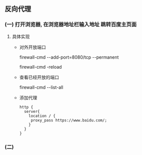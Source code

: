 ## 反向代理 

### (一) 打开浏览器, 在浏览器地址栏输入地址 跳转百度主页面

1. 具体实现

   - 对外开放端口

     firewall-cmd --add-port=8080/tcp --permanent

     firewall-cmd -reload

   - 查看已经开放的端口

     firewall-cmd --list-all

   - 添加代理

     ```nginx
     http {
       server{
         location / {
      	  proxy_pass https://www.baidu.com/;
         }
       }
     }
     ```

### (二)





